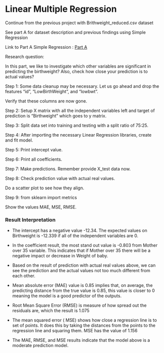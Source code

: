 # Linear Multiple Regression

Continue from the previous project with Brithweight_reduced.csv dataset

See part A for dataset description and previous findings using Simple Regression

Link to Part A Simple Regression : [Part A](https://github.com/trnguyen1510/Data_Science_Projects/tree/master/PartA_Linear_regression_Simple)

Research question: 

In this part, we like to investigate which other variables are significant in predicting the birthweight? Also, check how close your prediction is to actual values?

Step 1: Some data cleanup may be necessary. Let us go ahead and drop the features “id”, “LowBirthWeight”, and “lowbwt”.

Verify that these columns are now gone. 

Step 2: Setup X matrix with all the independent variables left and target of prediction is “Birthweight” which goes to y matrix.

Step 3: Split data set into training and testing with a split ratio of 75:25. 

Step 4: After importing the necessary Linear Regression libraries, create and fit model. 

Step 5: Print intercept value.

Step 6: Print all coefficients.

Step 7: Make predictions. Remember provide X_test data now. 

Step 8: Check prediction value with actual real values. 

Do a scatter plot to see how they align. 

Step 9: from sklearn import metrics

Show the values MAE, MSE, RMSE. 

### Result Interpretation

- The intercept has a negative value -12.34. The expected values on Birthweight is -12.339 if all of the independent variables are 0.

- In the coefficient result, the most stand out value is -0.803 from Mother over 35 variable. This indicates that if Mother over 35 there will be a negative impact or decrease in Weight of baby.

- Based on the result of prediction with actual real values above, we can see the prediction and the actual values not too much different from each other.

- Mean absolute error (MAE) value is 0.85 implies that, on average, the predicting distance from the true value is 0.85, this value is closer to 0 meaning the model is a good predictor of the outputs.

- Root Mean Square Error (RMSE) is measure of how spread out the residuals are, which the result is 1.075

- The mean squared error ( MSE) shows how close a regression line is to set of points. It does this by taking the distances from the points to the regression line and squaring them. MSE has the value of 1.156

- The MAE, RMSE, and MSE results indicate that the model above is a moderate prediction model.
